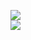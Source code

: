 [![](https://img.shields.io/badge/Made%20With-Github%20Spray-lightgrey.svg?style=for-the-badge&logo=github)](https://github.com/Annihil/github-spray#10234)  
[![](https://i.imgur.com/2DrTn0Z.gif)](https://github.com/Annihil/github-spray)